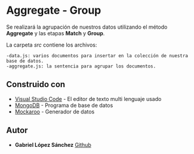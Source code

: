# Aggregate - Group

Se realizará la agrupación de nuestros datos utilizando el método **Aggregate** y
las etapas **Match** y **Group**.

La carpeta *src* contiene los archivos:
    
    -data.js: varios documentos para insertar en la colección de nuestra base de datos.
    -aggregate.js: la sentencia para agrupar los documentos.


## Construido con 

* [Visual Studio Code](https://code.visualstudio.com/) - El editor de texto multi lenguaje usado
* [MongoDB](https://www.mongodb.com/) - Programa de base de datos
* [Mockaroo](https://mockaroo.com/) - Generador de datos


## Autor 

* **Gabriel López Sánchez**
    [Github](https://github.com/lopezsanchezgabriel)
